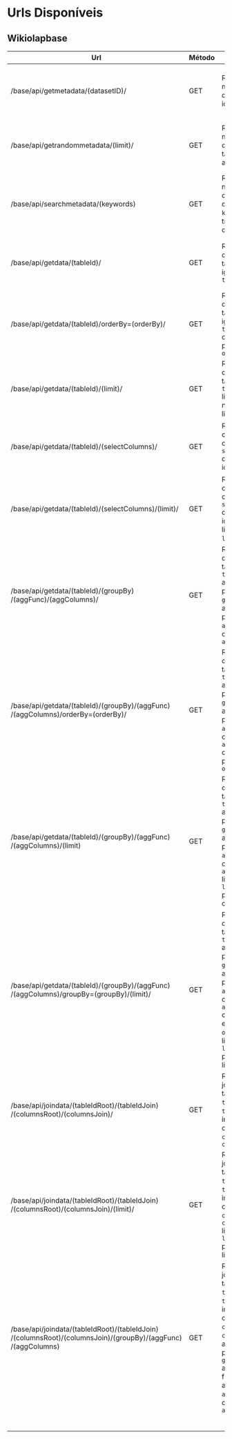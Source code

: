 # Urls Disponíveis

## Wikiolapbase

| Url | Método | Ação | Sucesso | Erro |
|-----|--------|------|---------|------|
| /base/api/getmetadata/(datasetID)/ | GET | Requisita os metadados da tabela de id `datasetID` | Retorna um JSON contendo os metadados da tabela | Retorna um erro de status 500 do servidor |
| /base/api/getrandommetadata/(limit)/ | GET | Requisita os metadados de `limit` tabelas aleatórioas | Retorna um JSON contendo um array de metadados de tabelas | Retorna um erro de status 500 do servidor |
| /base/api/searchmetadata/(keywords) | GET | Requisita os metadados de tabelas que possuam `keywords` no título ou descrição | Retorna um JSON contendo um array de metadados | Retorna um erro de status 500 do servidor |
| /base/api/getdata/(tableId)/ | GET | Requisita os dados da tabela com id igual a `table_id` | Retorna um JSON contendo os dados requisitados | Retorna um erro de status 500 do servidor |
| /base/api/getdata/(tableId)/orderBy=(orderBy)/ | GET | Requisita os dados da table com id igual a `table_id` ordenados pelo campo `orderBy` | Retorna um JSON contendo os dados da tabela | Retorna um erro de status 500 do servidor |
| /base/api/getdata/(tableId)/(limit)/ | GET | Requisita os dados da tabela de id `table_id` limitando o número de linhas a `limit` | Retorna um JSON contendo os dados da tabela limitados | Retorna um erro de status 500 de servidor |
| /base/api/getdata/(tableId)/(selectColumns)/ | GET | Requisita o conteúdo das colunas `selectColumns` da tabela de id `tableId` | Retorna um JSON contendo os dados das colunas | Retorna um erro de status 500 do servidor |
| /base/api/getdata/(tableId)/(selectColumns)/(limit)/ | GET | Requisita o conteúdo das colunas `selectColumns` da tabela de id `tableId` limitadas a `limit` linhas | Retorna um JSON contendo o conteúdo das colunas limitado | Retorna um erro de status 500 do servidor |
| /base/api/getdata/(tableId)/(groupBy) /(aggFunc)/(aggColumns)/ | GET | Requisita os dados da tabela de id `tableId` agrupados pela coluna `groupBy` e agregados pela função `aggFunc` nas colunas `aggColumns`| Retorna um JSON contendo os dados requisitados | Retorna um erro de stats 500 do servidor |
| /base/api/getdata/(tableId)/(groupBy)/(aggFunc) /(aggColumns)/orderBy=(orderBy)/ | GET | Requisita os dados da tabela de id `tableId` agrupados pela coluna `groupBy` e agregados pela função `aggFunc` nas colunas `aggColumns` ordenadors pela coluna `orderBy`| Retorna um JSON contendo os dados requisitados | Retorna um erro de stats 500 do servidor |
| /base/api/getdata/(tableId)/(groupBy)/(aggFunc) /(aggColumns)/(limit) | GET | Requisita os dados da tabela de id `tableId` agrupados pela coluna `groupBy` e agregados pela função `aggFunc` nas colunas `aggColumns` limitados às `limit` primeiras colunas | Retorna um JSON contendo os dados requisitados | Retorna um erro de stats 500 do servidor |
| /base/api/getdata/(tableId)/(groupBy)/(aggFunc) /(aggColumns)/groupBy=(groupBy)/(limit)/ | GET | Requisita os dados da tabela de id `tableId` agrupados pela coluna `groupBy` e agregados pela função `aggFunc` nas colunas `aggColumns` ordenados ela coluna `orderBy` e limitados às `limit` primeiras linhas| Retorna um JSON contendo os dados requisitados | Retorna um erro de stats 500 do servidor |
| /base/api/joindata/(tableIdRoot)/(tableIdJoin) /(columnsRoot)/(columnsJoin)/ | GET | Requisita o  join entre as tabelas de id `tableIdRoot` e `tableIdJoin`, incluindo as colunas `columnsRoot` e `columnsJoin` | Retorna um JSON contendo o join requisitado | Retorna um erro de status 500 do servidor |
| /base/api/joindata/(tableIdRoot)/(tableIdJoin) /(columnsRoot)/(columnsJoin)/(limit)/ | GET | Requisita o  join entre as tabelas de id `tableIdRoot` e `tableIdJoin`, incluindo as colunas `columnsRoot` e `columnsJoin` limitando às `limit` primeiras linhas| Retorna um JSON contendo o join requisitado | Retorna um erro de status 500 do servidor |
| /base/api/joindata/(tableIdRoot)/(tableIdJoin) /(columnsRoot)/(columnsJoin)/(groupBy)/(aggFunc) /(aggColumns) | GET | Requisita o  join entre as tabelas de id `tableIdRoot` e `tableIdJoin`, incluindo as colunas `columnsRoot` e `columnsJoin`, agrupando pela coluna `groupBy` aplicando a função de agregação `aggFunc` nas colunas `aggColumns` | Retorna um JSON contendo o join requisitado | Retorna um erro de status 500 do servidor |
|  |  |  |  |  |
|  |  |  |  |  |
|  |  |  |  |  |
|  |  |  |  |  |
|  |  |  |  |  |
|  |  |  |  |  |
